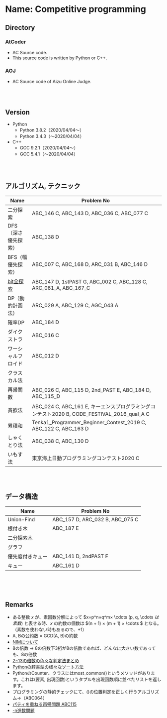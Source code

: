 Name: Competitive programming
====

## Directory
### AtCoder
- AC Source code.
- This source code is written by Python or C++.

### AOJ
- AC Source code of Aizu Online Judge.

<br>
<br>

## Version
- Python
    - Python 3.8.2（2020/04/04〜）
    - Python 3.4.3（〜2020/04/04）
- C++
    - GCC 9.2.1（2020/04/04〜）
    - GCC 5.4.1（〜2020/04/04）

<br>
<br>

## アルゴリズム, テクニック

|  Name  |  Problem No  |
| ---- | ---- |
|  二分探索  |  ABC_146 C, ABC_143 D, ABC_036 C, ABC_077 C |
|  DFS（深さ優先探索）  |  ABC_138 D  |
|  BFS（幅優先探索）  |  ABC_007 C, ABC_168 D, ARC_031 B, ABC_146 D |
|  [bit全探索](https://qiita.com/gogotealove/items/11f9e83218926211083a)  |  ABC_147 D, 1stPAST G, ABC_002 C, ABC_128 C, ARC_061_A, ABC_167_C  |
|  DP（動的計画法）  |  ARC_029 A, ABC_129 C, AGC_043 A  |
| 確率DP | ABC_184 D |
|  ダイクストラ  |  ABC_016 C  |
|  ワーシャルフロイド  |  ABC_012 D  |
|  クラスカル法  |    |
|  再帰関数  |  ABC_026 C, ABC_115 D, 2nd_PAST E, ABC_184 D, ABC_115_D |
|  貪欲法  |  ABC_024 C, ABC_161 E, キーエンスプログラミングコンテスト2020 B, CODE_FESTIVAL_2016_qual_A C  |
|  累積和  |  Tenka1_Programmer_Beginner_Contest_2019 C, ABC_122 C, ABC_163 D  |
|  しゃくとり法  |  ABC_038 C, ABC_130 D  |
|  いもす法  |  東京海上日動プログラミングコンテスト2020 C  |

<br>
<br>

## データ構造

|  Name  |  Problem No  |
| ---- | ---- |
|  Union-Find  |  ABC_157 D, ARC_032 B, ABC_075 C  |
|  根付き木  |  ABC_187 E  |
|  二分探索木  |    |
|  グラフ  |    |
|  優先度付きキュー  |  ABC_141 D, 2ndPAST F |
|  キュー  |  ABC_161 D  |

<br>
<br>
<br>

## Remarks
- ある整数 $x$ が、素因数分解によって $x=p^n×q^m× \cdots (p, q, \cdots $は素数)$ と表せる時、$x$ の約数の個数は $(n + 1) × (m + 1) × \cdots $ となる。（素数を使わない時もあるので、+1）
- A, Bの公約数 = GCD(A, B)の約数
- [NIMについて](https://nanikaka.hatenadiary.org/entry/20120524/1337797626)
- 8の倍数 -> 8の倍数下3桁が8の倍数であれば、どんなに大きい数であっても、8の倍数
- [2~13の倍数の色々な判定法まとめ](https://manabi.matiralab.com/times2-13/)
- [Pythonの辞書型の様々なソート方法](https://techacademy.jp/magazine/19309)
- PythonのCounter、クラスにはmost_common()というメソッドがあります。これは(要素, 出現回数)というタプルを出現回数順に並べたリストを返します。
- プログラミングの静的チェックにて、()の位置判定を正しく行うアルゴリズム->（ABC064）
- [パティを重ねる再帰問題 ABC115](https://atcoder.jp/contests/abc115/tasks/abc115_d)
- [-n進数問題](https://atcoder.jp/contests/abc105/tasks/abc105_c)